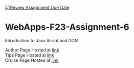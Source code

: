 [![Review Assignment Due Date](https://classroom.github.com/assets/deadline-readme-button-24ddc0f5d75046c5622901739e7c5dd533143b0c8e959d652212380cedb1ea36.svg)](https://classroom.github.com/a/b9NC0g7h)
# WebApps-F23-Assignment-6
Introduction to Java Script and DOM

Author Page Hosted at [link](https://44-563-webapps-f23.github.io/44563-webapps-f23-assignment6-VasanthiY/author.html) <br>
Tips Page Hosted at [link](https://44-563-webapps-f23.github.io/44563-webapps-f23-assignment6-VasanthiY/tips.html) <br>
Cruise Page Hosted at [link](https://44-563-webapps-f23.github.io/44563-webapps-f23-assignment6-VasanthiY/cruise.html)
